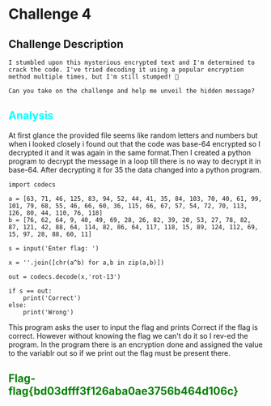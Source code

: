 # Challenge 4
## Challenge Description
```
I stumbled upon this mysterious encrypted text and I'm determined to crack the code. I've tried decoding it using a popular encryption method multiple times, but I'm still stumped! 🤔

Can you take on the challenge and help me unveil the hidden message?
```

## <span style="color:aqua;">Analysis</span>
At first glance the provided file seems like random letters and numbers but when i looked closely i found out that the code was  base-64 encrypted so I  decrypted it and it was again in the same format.Then I created a python program to decrypt the message in a loop till there is no way to decrypt it in base-64. After decrypting it for 35 the data changed into a python program.

```
import codecs

a = [63, 71, 46, 125, 83, 94, 52, 44, 41, 35, 84, 103, 70, 40, 61, 99, 101, 79, 68, 55, 46, 66, 60, 36, 115, 66, 67, 57, 54, 72, 70, 113, 126, 80, 44, 110, 76, 118]
b = [76, 62, 64, 9, 40, 49, 69, 28, 26, 82, 39, 20, 53, 27, 78, 82, 87, 121, 42, 88, 64, 114, 82, 86, 64, 117, 118, 15, 89, 124, 112, 69, 15, 97, 28, 88, 60, 11]

s = input('Enter flag: ')

x = ''.join([chr(a^b) for a,b in zip(a,b)])

out = codecs.decode(x,'rot-13')

if s == out:
    print('Correct')
else:
    print('Wrong')
```
This program asks the user to input the flag and prints Correct if the flag is correct. However without knowing the flag we can't do it so I rev-ed the program. In the program there is an encryption done and assigned the value to the variablr out so if we print out the flag must be present there.

## <span style="color:Green;">Flag- flag{bd03dfff3f126aba0ae3756b464d106c}</span>